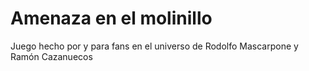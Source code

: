 # Amenaza en el molinillo
Juego hecho por y para fans en el universo de Rodolfo Mascarpone y Ramón Cazanuecos
